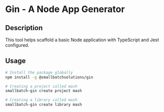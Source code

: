 # Gin - A Node App Generator

## Description

This tool helps scaffold a basic Node application with TypeScript and Jest configured.

## Usage

```sh
# Install the package globally
npm install -g @smallbatchsolutions/gin

# Creating a project called mash
smallbatch-gin create project mash

# Creating a library called mash
smallbatch-gin create library mash

```
